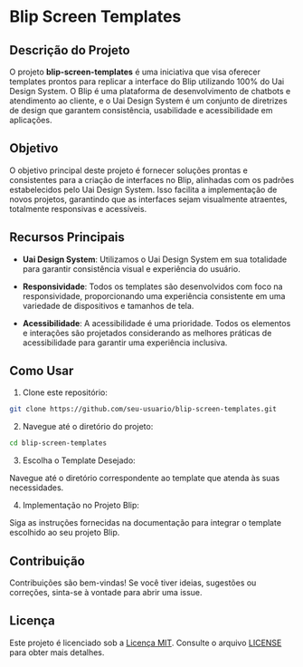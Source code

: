 # Blip Screen Templates

## Descrição do Projeto

O projeto **blip-screen-templates** é uma iniciativa que visa oferecer templates prontos para replicar a interface do Blip utilizando 100% do Uai Design System. O Blip é uma plataforma de desenvolvimento de chatbots e atendimento ao cliente, e o Uai Design System é um conjunto de diretrizes de design que garantem consistência, usabilidade e acessibilidade em aplicações.

## Objetivo

O objetivo principal deste projeto é fornecer soluções prontas e consistentes para a criação de interfaces no Blip, alinhadas com os padrões estabelecidos pelo Uai Design System. Isso facilita a implementação de novos projetos, garantindo que as interfaces sejam visualmente atraentes, totalmente responsivas e acessíveis.

## Recursos Principais

- **Uai Design System**: Utilizamos o Uai Design System em sua totalidade para garantir consistência visual e experiência do usuário.

- **Responsividade**: Todos os templates são desenvolvidos com foco na responsividade, proporcionando uma experiência consistente em uma variedade de dispositivos e tamanhos de tela.

- **Acessibilidade**: A acessibilidade é uma prioridade. Todos os elementos e interações são projetados considerando as melhores práticas de acessibilidade para garantir uma experiência inclusiva.

## Como Usar

1. Clone este repositório:

```bash
git clone https://github.com/seu-usuario/blip-screen-templates.git
```

2. Navegue até o diretório do projeto:

```bash
cd blip-screen-templates
```
3. Escolha o Template Desejado:

Navegue até o diretório correspondente ao template que atenda às suas necessidades.

4. Implementação no Projeto Blip:

Siga as instruções fornecidas na documentação para integrar o template escolhido ao seu projeto Blip.

## Contribuição

Contribuições são bem-vindas! Se você tiver ideias, sugestões ou correções, sinta-se à vontade para abrir uma issue.

## Licença

Este projeto é licenciado sob a [Licença MIT](LICENSE). Consulte o arquivo [LICENSE](LICENSE) para obter mais detalhes.
